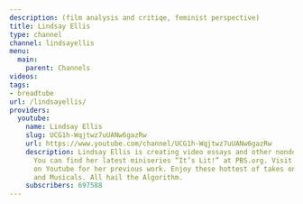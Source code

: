 ```yaml
---
description: (film analysis and critiqe, feminist perspective)
title: Lindsay Ellis
type: channel
channel: lindsayellis
menu:
  main:
    parent: Channels
videos:
tags:
- breadtube
url: /lindsayellis/
providers:
  youtube:
    name: Lindsay Ellis
    slug: UCG1h-Wqjtwz7uUANw6gazRw
    url: https://www.youtube.com/channel/UCG1h-Wqjtwz7uUANw6gazRw
    description: Lindsay Ellis is creating video essays and other nondescript content.
      You can find her latest miniseries “It’s Lit!” at PBS.org. Visit VintageChezLindsay
      on Youtube for her previous work. Enjoy these hottest of takes on Disney, Transformers,
      and Musicals. All hail the Algorithm.
    subscribers: 697588
---
```

